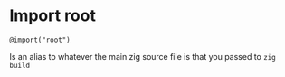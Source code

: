 # Import root

```zig
@import("root")
```

Is an alias to whatever the main zig source file is that you passed to `zig build`

